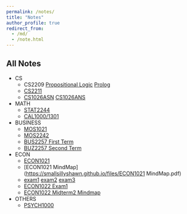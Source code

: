 ```yaml
---
permalink: /notes/
title: "Notes"
author_profile: true
redirect_from:
  - /md/
  - /note.html
---
```



##  All Notes

  * CS
      * CS2209 [Propositional Logic](https://smallsillyshawn.github.io/files/Stanford%20Logic.html) [Prolog](https://smallsillyshawn.github.io/files/Prolog.html)
      * [CS2211](https://smallsillyshawn.github.io/files/CS2211.html)
      * [CS1026ASN](https://smallsillyshawn.github.io/files/CS1026b_Assignment_1.pdf) [CS1026ANS](https://smallsillyshawn.github.io/files/coin_toss.txt)
  * MATH
      * [STAT2244](https://smallsillyshawn.github.io/files/STAT2244.html)
      * [CAL1000/1301](https://smallsillyshawn.github.io/files/CAL1301.pdf)
  * BUSINESS
      * [MOS1021](https://smallsillyshawn.github.io/files/MOS1021.pdf)
      * [MOS2242](https://smallsillyshawn.github.io/files/MOS2242.html)
      * [BUS2257 First Term](https://smallsillyshawn.github.io/files/BUS2257.html)
      * [BUZ2257 Second Term](https://smallsillyshawn.github.io/files/BIS2257B.html)
  * ECON
      * [ECON1021](https://smallsillyshawn.github.io/files/ECON1021.pdf) 
      * [ECON1021 MindMap](https://smallsillyshawn.github.io/files/ECON1021 MindMap.pdf)
      * [exam1](https://smallsillyshawn.github.io/files/Econ1021Exam1.pdf) [exam2](https://smallsillyshawn.github.io/files/Econ1021Exam2.pdf) [exam3](https://smallsillyshawn.github.io/files/Econ1021Exam3.pdf)
      * [ECON1022 Exam1](https://smallsillyshawn.github.io/files/ECON1022MIDTERM1.html)
      * [ECON1022 Midterm2 Mindmap](https://mubu.com/doc/2xhevH1wLu)
  * OTHERS
      * [PSYCH1000](https://smallsillyshawn.github.io/files/PSYCH1000.pdf)
